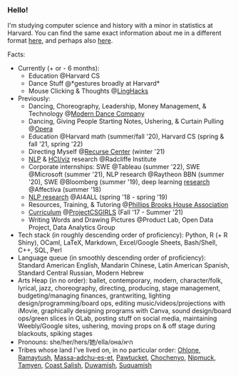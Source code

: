 ### Hello!

I'm studying computer science and history with a minor in statistics at Harvard. You can find the same exact information about me in a different format [here](https://karinahalevy.weebly.com), and perhaps also [here](https://linkedin.com/in/khalevy).

Facts:

- Currently (+ or - 6 months):
  - Education @Harvard CS
  - Dance Stuff @\*gestures broadly at Harvard\*
  - Mouse Clicking & Thoughts @[LingHacks](http://linghacks.tech)
- Previously:
  - Dancing, Choreography, Leadership, Money Management, & Technology @[Modern Dance Company](http://www.hrmdc.org/)
  - Dancing, Giving People Starting Notes, Ushering, & Curtain Pulling @[Opera](https://harvardcollegeopera.com)
  - Education @Harvard math (summer/fall '20), Harvard CS (spring & fall '21, spring '22)
  - Directing Myself @[Recurse Center](https://recurse.com) (winter '21)
  - [NLP](https://aclanthology.org/2021.findings-acl.174/) & [HCI/viz](https://github.com/ENSCMA2/overtext-history) research @Radcliffe Institute
  - Corporate internships: SWE @Tableau (summer '22), SWE @Microsoft (summer '21), NLP research @Raytheon BBN (summer '20), SWE @Bloomberg (summer '19), deep learning [research](https://github.com/ENSCMA2/giphy-scraper) @Affectiva (summer '18)
  - [NLP research](https://github.com/ENSCMA2/humanly) @AI4ALL (spring '18 - spring '19)
  - Resources, Training, & Tutoring @[Phillips Brooks House Association](https://pbha.org)
  - [Curriculum](https://linktr.ee/pcsgnlp) @[ProjectCSGIRLS](https://projectcsgirls.com) (Fall '17 - Summer '21)
  - Writing Words and Drawing Pictures @Product Lab, Open Data Project, Data Analytics Group
- Tech stack (in roughly descending order of proficiency): Python, R (+ R Shiny), OCaml, LaTeX, Markdown, Excel/Google Sheets, Bash/Shell, C++, SQL, Perl
- Language queue (in smoothly descending order of proficiency): Standard American English, Mandarin Chinese, Latin American Spanish, Standard Central Russian, Modern Hebrew
- Arts Heap (in no order): ballet, contemporary, modern, character/folk, lyrical, jazz, choreography, directing, producing, stage management, budgeting/managing finances, grantwriting, lighting design/programming/board ops, editing music/videos/projections with iMovie, graphically designing programs with Canva, sound design/board ops/green slices in QLab, posting stuff on social media, maintaining Weebly/Google sites, ushering, moving props on & off stage during blackouts, spiking stages
- Pronouns: she/her/hers/她/ella/она/היא
- Tribes whose land I've lived on, in no particular order: [Ohlone](http://www.muwekma.org/home.html), [Ramaytush](http://www.ramaytush.com/), [Massa-adchu-es-et](http://massachusetttribe.org/), [Pawtucket](http://www.salemhistorical.org/massachusetts-indigenous-community-resources), [Chochenyo](https://sogoreate-landtrust.com/), [Nipmuck](https://www.nipmucnation.org/), [Tamyen](https://cla.berkeley.edu/languages/tamyen.php), [Coast Salish](http://www.firstnations.de/development/coast_salish.htm), [Duwamish](https://www.duwamishtribe.org/), [Suquamish](https://suquamish.nsn.us/)
